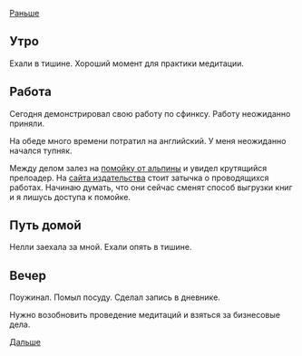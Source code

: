 [Раньше](2021.07.14.md)
## Утро
Ехали в тишине. Хороший момент для практики медитации.
## Работа
Сегодня демонстрировал свою работу по сфинксу. Работу неожиданно приняли.

На обеде много времени потратил на английский. У меня неожиданно начался тупняк.

Между делом залез на [помойку от альпины](https://storage.alpinadigital.ru/tmp/) и увидел крутящийся прелоадер. На [сайта издательства](https://alpinabook.ru/) стоит затычка о проводящихся работах. Начинаю думать, что они сейчас сменят способ выгрузки книг и я лишусь доступа к помойке.
## Путь домой
Нелли заехала за мной. Ехали опять в тишине.
## Вечер
Поужинал. Помыл посуду. Сделал запись в дневнике.  

Нужно возобновить проведение медитаций и взяться за бизнесовые дела.

[Дальше](2021.07.16.md)